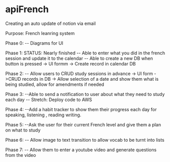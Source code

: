# apiFrench
Creating an auto update of notion via email

Purpose:  French leanring system

Phase 0: 
 --  Diagrams for UI

Phase 1: STATUS: Nearly finished
-- Able to enter what you did in the french session and update it to the calendar
-- Able to create a new DB when button is pressed
 -> UI formm
  -> Create record in calendar DB

Phase 2: 
-- Allow users to CRUD study sessions in advance
 -> UI form
 ->CRUD records in DB
 -> Allow selection of a date and show them what is being studied, allow for amendments if needed 

Phase 3:
--Able to send a notification to user about what they need to study each day 
 -- Stretch:  Deploy code to AWS 

Phase 4:
--Add a habit tracker to show them their progress each day for speaking, listening , reading writing. 

Phase 5:
--Ask the user for their current French level and give them a plan on what to study

Phase 6:
-- Allow image to text transition to allow vocab to be turnt into lists

Phase 7:
-- Allow them to enter a youtube video and generate questions from the video

